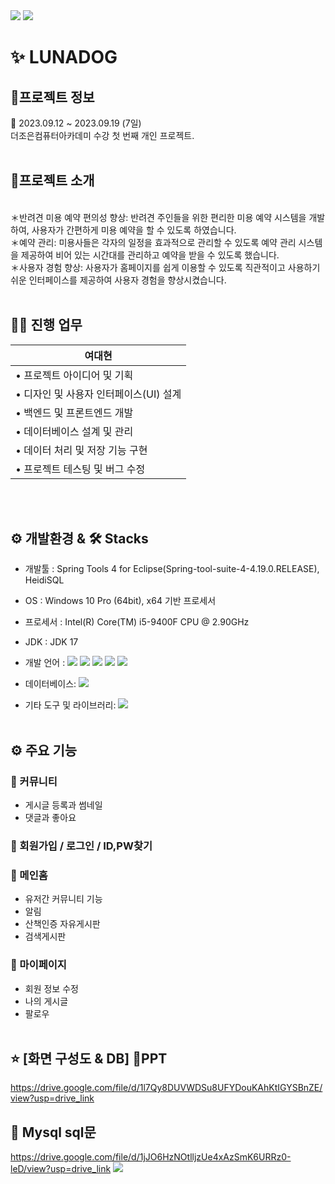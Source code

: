 <img src="https://capsule-render.vercel.app/api?type=waving&color=auto&height=200&section=header&text=　&fontSize=90" />
<img src="https://github.com/dkth1122/Project_4/assets/130977379/3cb1d679-c1c0-46e2-93f4-99ad09de05c2">

# ✨ LUNADOG
## 🔎프로젝트 정보

📆 2023.09.12 ~ 2023.09.19 (7일)<br>
더조은컴퓨터아카데미 수강 첫 번째 개인 프로젝트.
<br>
<br>
## 🔎프로젝트 소개
<br>
＊반려견 미용 예약 편의성 향상: 반려견 주인들을 위한 편리한 미용 예약 시스템을 개발하여, 사용자가 간편하게 미용 예약을 할 수 있도록 하였습니다.<br>
＊예약 관리: 미용사들은 각자의 일정을 효과적으로 관리할 수 있도록 예약 관리 시스템을 제공하여 비어 있는 시간대를 관리하고 예약을 받을 수 있도록 했습니다.<br>
＊사용자 경험 향상: 사용자가 홈페이지를 쉽게 이용할 수 있도록 직관적이고 사용하기 쉬운 인터페이스를 제공하여 사용자 경험을 향상시켰습니다.
<br>
<br>


## 💁‍♂️ 진행 업무
| **여대현**    |
|---------------|
|• 프로젝트 아이디어 및 기획|
|• 디자인 및 사용자 인터페이스(UI) 설계 |
|• 백엔드 및 프론트엔드 개발 |
|• 데이터베이스 설계 및 관리|
|• 데이터 처리 및 저장 기능 구현|
|• 프로젝트 테스팅 및 버그 수정|
<br>
<br>

## ⚙ 개발환경 & 🛠 Stacks

* 개발툴 :                                                                           Spring Tools 4 for Eclipse(Spring-tool-suite-4-4.19.0.RELEASE), HeidiSQL
* OS : Windows 10 Pro (64bit), x64 기반 프로세서
* 프로세서 : Intel(R) Core(TM) i5-9400F CPU @ 2.90GHz
* JDK : JDK 17
* 개발 언어 :
  <img src="https://img.shields.io/badge/java-007396?style=for-the-badge&logo=java&logoColor=white"> 
  <img src="https://img.shields.io/badge/javascript-F7DF1E?style=for-the-badge&logo=javascript&logoColor=black"> 
  <img src="https://img.shields.io/badge/jquery-0769AD?style=for-the-badge&logo=jquery&logoColor=white">
  <img src="https://img.shields.io/badge/html5-E34F26?style=for-the-badge&logo=html5&logoColor=white"> 
  <img src="https://img.shields.io/badge/css-1572B6?style=for-the-badge&logo=css3&logoColor=white">
  
* 데이터베이스:
  <img src="https://img.shields.io/badge/mysql-4479A1?style=for-the-badge&logo=mysql&logoColor=white"> 
* 기타 도구 및 라이브러리: 
  <img src="https://img.shields.io/badge/github-181717?style=for-the-badge&logo=github&logoColor=white">
  <br>
  <br>
  
## ⚙ 주요 기능
### 📌 커뮤니티
* 게시글 등록과 썸네일
* 댓글과 좋아요
### 📌 회원가입 / 로그인 / ID,PW찾기
### 📌 메인홈
* 유저간 커뮤니티 기능
* 알림
* 산책인증 자유게시판
* 검색게시판
### 📌 마이페이지
* 회원 정보 수정
* 나의 게시글
* 팔로우
<br><br>
## ⭐ [화면 구성도 & DB] 💾PPT 
https://drive.google.com/file/d/1l7Qy8DUVWDSu8UFYDouKAhKtIGYSBnZE/view?usp=drive_link
<br>

## 💾 Mysql sql문
https://drive.google.com/file/d/1jJO6HzNOtlljzUe4xAzSmK6URRz0-leD/view?usp=drive_link
<img src="https://capsule-render.vercel.app/api?type=waving&color=auto&height=200&section=footer&text=&fontSize=90" />


